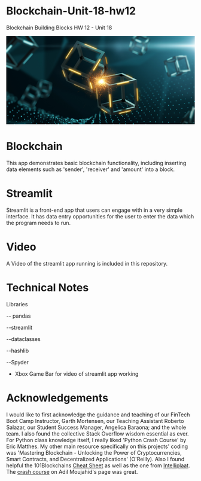 # Blockchain-Unit-18-hw12
Blockchain Building Blocks HW 12 - Unit 18




![BlockChain](Images/application-image.png)

# Blockchain

This app demonstrates basic blockchain functionality, including inserting data elements such as 'sender', 'receiver' and 'amount' into a block. 

# Streamlit

Streamlit is a front-end app that users can engage with in a very simple interface. It has data entry opportunities for the user to enter the data which the program needs to run. 

# Video

A Video of the streamlit app running is included in this repository.


# Technical Notes

Libraries

-- pandas

--streamlit

--dataclasses

--hashlib

--Spyder

- Xbox Game Bar for video of streamlit app working


# Acknowledgements

I would like to first acknowledge the guidance and teaching of our FinTech Boot Camp Instructor, Garth Mortensen, our Teaching Assistant Roberto Salazar, our Student Success Manager, Angelica Baraona; and the whole team. I also found the collective Stack Overflow wisdom essential as ever. For Python class knowledge itself, I really liked 'Python Crash Course' by Eric Matthes. My other main resource specifically on this projects' coding was 'Mastering Blockchain - Unlocking the Power of Cryptocurrencies, Smart Contracts, and Decentralized Applications' (O'Reilly). Also I found helpful the 101Blockchains [Cheat Sheet](https://101blockchains.com/wp-content/uploads/2018/12/Blockchian_Cheat_Sheet_pdf.pdf) as well as the one from [Intelliplaat](https://intellipaat.com/blog/tutorial/blockchain-tutorial/blockchain-cheat-sheet/). The [crash course](http://adilmoujahid.com/posts/2018/03/intro-blockchain-bitcoin-python/) on Adil Moujahid's page was great.



